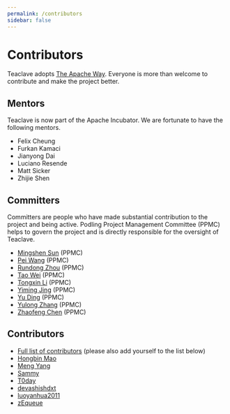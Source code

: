 ```yaml
---
permalink: /contributors
sidebar: false
---
```


# Contributors

Teaclave adopts [The Apache Way](https://www.apache.org/theapacheway/).
Everyone is more than welcome to contribute and make the project better.

## Mentors

Teaclave is now part of the Apache Incubator. We are fortunate to have the
following mentors.

- Felix Cheung	
- Furkan Kamaci	
- Jianyong Dai	
- Luciano Resende	
- Matt Sicker	
- Zhijie Shen

## Committers

Committers are people who have made substantial contribution to the project and
being active. Podling Project Management Committee (PPMC) helps to govern the
project and is directly responsible for the oversight of Teaclave.

- [Mingshen Sun](https://github.com/mssun) (PPMC)
- [Pei Wang](https://github.com/uraj) (PPMC)
- [Rundong Zhou](https://github.com/rdzhou) (PPMC)
- [Tao Wei](https://github.com/LenxWei) (PPMC)
- [Tongxin Li](https://github.com/litongxin1991) (PPMC)
- [Yiming Jing](https://github.com/kevinis) (PPMC)
- [Yu Ding](https://github.com/dingelish) (PPMC)
- [Yulong Zhang](https://github.com/yulongzhang) (PPMC)
- [Zhaofeng Chen](https://github.com/m4sterchain) (PPMC)

## Contributors

- [Full list of contributors](https://github.com/apache/incubator-teaclave/graphs/contributors) (please also add yourself to the list below)
- [Hongbin Mao](https://github.com/hello2mao)
- [Meng Yang](https://github.com/m3ngyang)
- [Sammy](https://github.com/sammyne)
- [T0day](https://github.com/hi-T0day)
- [devashishdxt](https://github.com/devashishdxt)
- [luoyanhua2011](https://github.com/luoyanhua2011)
- [zEqueue](https://github.com/z1queue)

